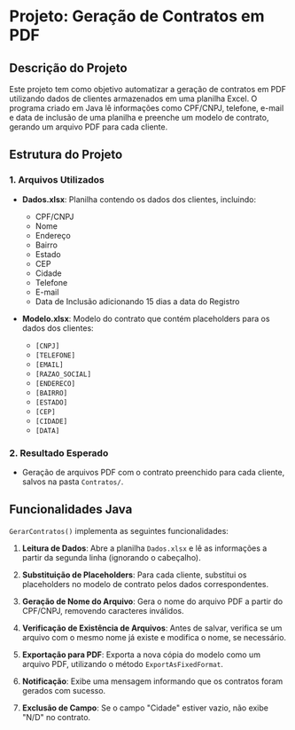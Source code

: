 # Projeto: Geração de Contratos em PDF

## Descrição do Projeto

Este projeto tem como objetivo automatizar a geração de contratos em PDF utilizando dados de clientes armazenados em uma planilha Excel. O programa criado em Java lê informações como CPF/CNPJ, telefone, e-mail e data de inclusão de uma planilha e preenche um modelo de contrato, gerando um arquivo PDF para cada cliente.

## Estrutura do Projeto

### 1. Arquivos Utilizados

- **Dados.xlsx**: Planilha contendo os dados dos clientes, incluindo:
  - CPF/CNPJ
  - Nome
  - Endereço
  - Bairro
  - Estado
  - CEP
  - Cidade
  - Telefone
  - E-mail
  - Data de Inclusão adicionando 15 dias a data do Registro

- **Modelo.xlsx**: Modelo do contrato que contém placeholders para os dados dos clientes:
  - `[CNPJ]`
  - `[TELEFONE]`
  - `[EMAIL]`
  - `[RAZAO_SOCIAL]`
  - `[ENDERECO]`
  - `[BAIRRO]`
  - `[ESTADO]`
  - `[CEP]`
  - `[CIDADE]`
  - `[DATA]`

### 2. Resultado Esperado

- Geração de arquivos PDF com o contrato preenchido para cada cliente, salvos na pasta `Contratos/`.

## Funcionalidades Java

`GerarContratos()` implementa as seguintes funcionalidades:

1. **Leitura de Dados**: Abre a planilha `Dados.xlsx` e lê as informações a partir da segunda linha (ignorando o cabeçalho).

2. **Substituição de Placeholders**: Para cada cliente, substitui os placeholders no modelo de contrato pelos dados correspondentes.

3. **Geração de Nome do Arquivo**: Gera o nome do arquivo PDF a partir do CPF/CNPJ, removendo caracteres inválidos.

4. **Verificação de Existência de Arquivos**: Antes de salvar, verifica se um arquivo com o mesmo nome já existe e modifica o nome, se necessário.

5. **Exportação para PDF**: Exporta a nova cópia do modelo como um arquivo PDF, utilizando o método `ExportAsFixedFormat`.

6. **Notificação**: Exibe uma mensagem informando que os contratos foram gerados com sucesso.

7. **Exclusão de Campo**: Se o campo "Cidade" estiver vazio, não exibe "N/D" no contrato.

